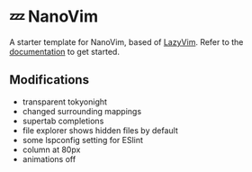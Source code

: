 # 💤 NanoVim

A starter template for NanoVim, based of [LazyVim](https://github.com/LazyVim/LazyVim).
Refer to the [documentation](https://lazyvim.github.io/installation) to get started.

## Modifications

- transparent tokyonight
- changed surrounding mappings
- supertab completions
- file explorer shows hidden files by default
- some lspconfig setting for ESlint
- column at 80px
- animations off
